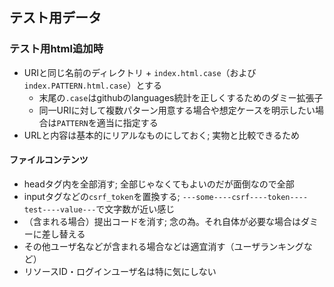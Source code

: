 テスト用データ
-----

### テスト用html追加時
* URIと同じ名前のディレクトリ + `index.html.case`（および`index.PATTERN.html.case`）とする
  - 末尾の`.case`はgithubのlanguages統計を正しくするためのダミー拡張子
  - 同一URIに対して複数パターン用意する場合や想定ケースを明示したい場合は`PATTERN`を適当に指定する
* URLと内容は基本的にリアルなものにしておく; 実物と比較できるため

#### ファイルコンテンツ
* headタグ内を全部消す; 全部じゃなくてもよいのだが面倒なので全部
* inputタグなどの`csrf_token`を置換する; `---some----csrf----token----test----value---`で文字数が近い感じ
* （含まれる場合）提出コードを消す; 念の為。それ自体が必要な場合はダミーに差し替える
* その他ユーザ名などが含まれる場合などは適宜消す（ユーザランキングなど）
* リソースID・ログインユーザ名は特に気にしない

